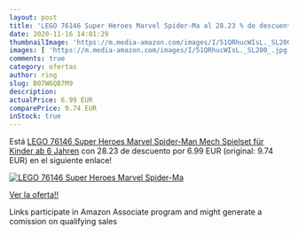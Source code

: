 ```yaml
---
layout: post
title: 'LEGO 76146 Super Heroes Marvel Spider-Ma al 28.23 % de descuento'
date: 2020-11-16 14:01:29
thumbnailImage: 'https://m.media-amazon.com/images/I/51QRhucWIsL._SL200_.jpg'
images: [ 'https://m.media-amazon.com/images/I/51QRhucWIsL._SL200_.jpg' ]
comments: true
category: ofertas
author: ring
slug: B07W6QB7M9
description:
actualPrice: 6.99 EUR
comparePrice: 9.74 EUR
inStock: true
---
```


Está [LEGO 76146 Super Heroes Marvel Spider-Man Mech Spielset für Kinder ab 6 Jahren](https://www.amazon.de/dp/B07W6QB7M9/?tag=tolees0ca-21) con 28.23 de descuento por 6.99 EUR (original: 9.74 EUR) en el siguiente enlace!

[![LEGO 76146 Super Heroes Marvel Spider-Ma](https://m.media-amazon.com/images/I/51QRhucWIsL._SL200_.jpg)](https://www.amazon.de/dp/B07W6QB7M9/?tag=tolees0ca-21)

[Ver la oferta!!](https://www.amazon.de/dp/B07W6QB7M9/?tag=tolees0ca-21)

Links participate in Amazon Associate program and might generate a comission on qualifying sales


